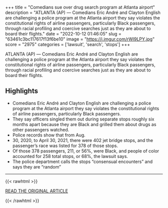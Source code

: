 +++
title = "Comedians sue over drug search program at Atlanta airport"
description = "ATLANTA (AP) — Comedians Eric André and Clayton English are challenging a police program at the Atlanta airport they say violates the constitutional rights of airline passengers, particularly Black passengers, through racial profiling and coercive searches just as they are about to board their flights."
date = "2022-10-12 01:46:05"
slug = "63461c3bc117617f13f6be10"
image = "https://i.imgur.com/rWl9LPY.jpg"
score = "2975"
categories = ['lawsuit', 'search', 'stops']
+++

ATLANTA (AP) — Comedians Eric André and Clayton English are challenging a police program at the Atlanta airport they say violates the constitutional rights of airline passengers, particularly Black passengers, through racial profiling and coercive searches just as they are about to board their flights.

## Highlights

- Comedians Eric André and Clayton English are challenging a police program at the Atlanta airport they say violates the constitutional rights of airline passengers, particularly Black passengers.
- They say officers singled them out during separate stops roughly six months apart because they are Black and grilled them about drugs as other passengers watched.
- Police records show that from Aug.
- 30, 2020, to April 30, 2021, there were 402 jet bridge stops, and the passenger’s race was listed for 378 of those stops.
- Of those 378 passengers, 211, or 56%, were Black, and people of color accounted for 258 total stops, or 68%, the lawsuit says.
- The police department calls the stops “consensual encounters” and says they are “random”

---

{{< rawhtml >}}
  <p class="article-category">
    <a target="_blank" href="https://apnews.com/article/police-lawsuits-race-and-ethnicity-77e938ed070a74947a83c89d0cf9f426">READ THE ORIGINAL ARTICLE</a>
  </p>
{{< /rawhtml >}}
